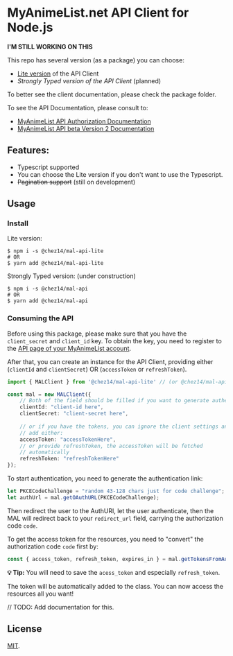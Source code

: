 # MyAnimeList.net API Client for Node.js

**I'M STILL WORKING ON THIS**

This repo has several version (as a package) you can choose:

- [Lite version](packages/mal-api-lite/) of the API Client
- *Strongly Typed version of the API Client* (planned)

To better see the client documentation, please check the package folder.

To see the API Documentation, please consult to:

- [MyAnimeList API Authorization Documentation](https://myanimelist.net/apiconfig/references/authorization)
- [MyAnimeList API beta Version 2 Documentation](https://myanimelist.net/apiconfig/references/api/v2)

## Features:

- Typescript supported
- You can choose the Lite version if you don't want to use the Typescript.
- ~~Pagination support~~ (still on development)

## Usage

### Install

Lite version:

```shell
$ npm i -s @chez14/mal-api-lite
# OR
$ yarn add @chez14/mal-api-lite

```

Strongly Typed version: (under construction)

```shell
$ npm i -s @chez14/mal-api
# OR
$ yarn add @chez14/mal-api
```

### Consuming the API

Before using this package, please make sure that you have the `client_secret` and `client_id` key. To obtain the key, you need to register to the [API page of your MyAnimeList account](https://myanimelist.net/apiconfig).

After that, you can create an instance for the API Client, providing either (`clientId` and `clientSecret`) OR (`accessToken` or `refreshToken`).

```typescript
import { MALClient } from '@chez14/mal-api-lite' // (or @chez14/mal-api)

const mal = new MALClient({
    // Both of the field should be filled if you want to generate authenticate link
    clientId: "client-id here",
    clientSecret: "client-secret here",
    
    // or if you have the tokens, you can ignore the client settings and
    // add either:
    accessToken: "accessTokenHere",
    // or provide refreshToken, the accessToken will be fetched 
    // automatically
    refreshToken: "refreshTokenHere"
});
```

To start authentication, you need to generate the authentication link:

```typescript
let PKCECodeChallenge = "random 43-128 chars just for code challenge"; // DON'T FORGET TO SAVE IT (to session)!
let authUrl = mal.getOAuthURL(PKCECodeChallenge);
```

Then redirect the user to the AuthURl, let the user authenticate, then the MAL will redirect back to your `redirect_url` field, carrying the authorization code `code`.

To get the access token for the resources, you need to "convert" the authorization code `code` first by:

```typescript
const { access_token, refresh_token, expires_in } = mal.getTokensFromAuthCode(authCode, PKCECodeChallenge);
```

**💡 Tip:** You will need to save the `acess_token` and especially `refresh_token`.

The token will be automatically added to the class. You can now access the resources all you want!

// TODO: Add documentation for this.

## License

[MIT](LICENSE).